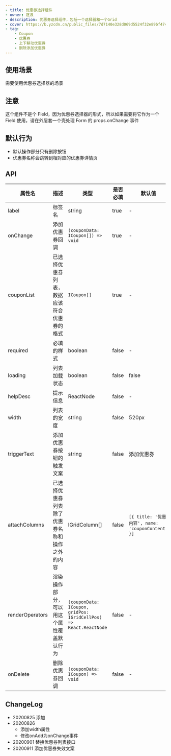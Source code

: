```yaml
---
- title: 优惠券选择组件
- owner: 逐浪
- description: 优惠券选择组件，包括一个选择器和一个Grid
- cover: https://b.yzcdn.cn/public_files/7d7140e328d069d5524f32e89bf474ba.png
- tag:
    - Coupon
    - 优惠券
    - 上下移动优惠券
    - 删除添加优惠券
---
```


## 使用场景

需要使用优惠券选择器的场景

## 注意

这个组件不是个 Field，因为优惠券选择器的形式，所以如果需要将它作为一个 Field 使用，请在外层套一个壳处理 Form 的 props.onChange 事件

## 默认行为

- 默认操作部分只有删除按钮
- 优惠券名称会跳转到相对应的优惠券详情页

## API

| 属性名          | 描述                                           | 类型                                                              | 是否必填 | 默认值                                           |
| --------------- | ---------------------------------------------- | ----------------------------------------------------------------- | -------- | ------------------------------------------------ |
| label           | 标签名                                         | string                                                            | true     | -                                                |
| onChange        | 添加优惠券回调                                 | `(couponData: ICoupon[]) => void`                                 | true     | -                                                |
| couponList      | 已选择优惠券列表，数据应该符合优惠券的格式     | `ICoupon[]`                                                       | true     | -                                                |
| required        | 必填的样式                                     | boolean                                                           | false    | -                                                |
| loading         | 列表加载状态                                   | boolean                                                           | false    | false                                            |
| helpDesc        | 提示信息                                       | ReactNode                                                         | false    | -                                                |
| width           | 列表的宽度                                     | string                                                            | false    | 520px                                            |
| triggerText     | 添加优惠券按钮的触发文案                       | string                                                            | false    | 添加优惠券                                       |
| attachColumns   | 已选择优惠券列表除了优惠券名称和操作之外的内容 | IGridColumn[]                                                     | false    | `[{ title: '优惠内容', name: 'couponContent' }]` |
| renderOperators | 渲染操作部分，可以用这个属性覆盖默认行为       | `(couponData: ICoupon, gridPos: IGridCellPos) => React.ReactNode` | false    | -                                                |
| onDelete        | 删除优惠券回调                                 | `(couponData: ICoupon) => void`                                   | false    | -                                                |

## ChangeLog

- 20200825 添加
- 20200826
  - 添加width属性
  - 修改onAdd为onChange事件
- 20200901 替换优惠券列表接口
- 20200911 添加优惠券失效文案
